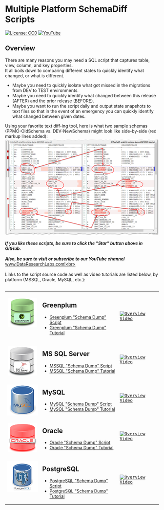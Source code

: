 # Multiple Platform SchemaDiff Scripts
[![License: CC0](https://img.shields.io/badge/License-CC0-red)](LICENSE "Creative Commons Zero License by DataResearchLabs (effectively = Public Domain")
[![YouTube](https://img.shields.io/badge/YouTube-DataResearchLabs-brightgreen)](http://www.DataResearchLabs.com)

## Overview
There are many reasons you may need a SQL script that captures table, view, column, and key properties.  
It all boils down to comparing different states to quickly identify what changed, or what is different.


* Maybe you need to quickly isolate what got missed in the migrations from DEV to TEST environments.  
* Maybe you need to quickly identify what changed between this release (AFTER) and the prior release (BEFORE).  
* Maybe you want to run the script daily and output state snapshots to text files so that in the event of an emergency you can quickly identify what changed between given dates.

Using your favorite text diff-ing tool, here is what two sample schemas (PPMO-OldSchema vs. DEV-NewSchema) might look like side-by-side (red markup lines added):
<img src="https://github.com/DataResearchLabs/sql_scripts/blob/main/img/01_schemadiff_side_by_side.png" width="900px">


***If you like these scripts, be sure to click the "Star" button above in GitHub.*** <br>
<br>
***Also, be sure to visit or subscribe to our YouTube channel*** www.DataResearchLabs.com!<br>
<br>
<br>
Links to the script source code as well as video tutorials are listed below, by platform (MSSQL, Oracle, MySQL, etc.):
<br>
<br>

<table>

<tr>
<td align="center" valign="top">
  <br>
  <img align="enter" src="https://github.com/DataResearchLabs/sql_scripts/blob/main/img/db_icons/gp_icon.png" width="96px">
</td>
<td>


## Greenplum
* [Greenplum "Schema Dump" Script](https://raw.githubusercontent.com/DataResearchLabs/sql_scripts/main/greenplum/schemadiff/simple_schema_dump.sql)<br>
* [Greenplum "Schema Dump" Tutorial](http://www.youtube.com/watch?feature=player_embedded&v=U8p6YJZtPM8)<br>
</td>
<td>
<kbd>
<a href="http://www.youtube.com/watch?feature=player_embedded&v=U8p6YJZtPM8" target="_blank">
<img src="http://img.youtube.com/vi/U8p6YJZtPM8/0.jpg" alt="Overview Video" width="200" />
</a>
</kbd>
</td>
</tr>



<tr>
<td align="center" valign="top">
  <br>
  <img src="https://github.com/DataResearchLabs/sql_scripts/blob/main/img/db_icons/mssql_icon.png" width="96px">
</td>
<td>


## MS SQL Server
* [MSSQL "Schema Dump" Script](https://raw.githubusercontent.com/DataResearchLabs/sql_scripts/main/mssql/schemadiff/simple_schema_dump.sql)<br>
* [MSSQL "Schema Dump" Tutorial](http://www.youtube.com/watch?feature=player_embedded&v=Vxf3SM38Ar0)<br>
</td>
<td>
<kbd>
<a href="http://www.youtube.com/watch?feature=player_embedded&v=Vxf3SM38Ar0" target="_blank">
<img src="http://img.youtube.com/vi/Vxf3SM38Ar0/0.jpg" alt="Overview Video" width="200" />
</a>
</kbd>
</td>
</tr>



<tr>
<td align="center" valign="top">
  <br>
  <img src="https://github.com/DataResearchLabs/sql_scripts/blob/main/img/db_icons/mysql_icon.png" width="105px">
</td>
<td>


## MySQL
* [MySQL "Schema Dump" Script](https://raw.githubusercontent.com/DataResearchLabs/sql_scripts/main/mysql/schemadiff/simple_schema_dump.sql)<br>
* [MySQL "Schema Dump" Tutorial](http://www.youtube.com/watch?feature=player_embedded&v=LwfagEfficU)<br>
</td>
<td>
<kbd>
<a href="http://www.youtube.com/watch?feature=player_embedded&v=LwfagEfficU" target="_blank">
<img src="http://img.youtube.com/vi/LwfagEfficU/0.jpg" alt="Overview Video" width="200" />
</a>
</kbd>
</td>
</tr>



<tr>
<td align="center" valign="top">
  <br>
  <img src="https://github.com/DataResearchLabs/sql_scripts/blob/main/img/db_icons/oracle_icon.png" width="95px">
</td>
<td>
    
    
## Oracle
* [Oracle "Schema Dump" Script](https://raw.githubusercontent.com/DataResearchLabs/sql_scripts/main/oracle/schemadiff/simple_schema_dump.sql)<br>
* [Oracle "Schema Dump" Tutorial](http://www.youtube.com/watch?feature=player_embedded&v=kzemPW1156s)<br>
</td>
<td>
<kbd>
<a href="http://www.youtube.com/watch?feature=player_embedded&v=kzemPW1156s" target="_blank">
<img src="http://img.youtube.com/vi/kzemPW1156s/0.jpg" alt="Overview Video" width="200" />
</a>
</kbd>
</td>
</tr>


<tr>
<td align="center" valign="top">
  <br>
  <img src="https://github.com/DataResearchLabs/sql_scripts/blob/main/img/db_icons/pgsql_icon.png" width="125px">
</td>
<td>
    
    
## PostgreSQL
* [PostgreSQL "Schema Dump" Script](https://raw.githubusercontent.com/DataResearchLabs/sql_scripts/main/postgresql/schemadiff/simple_schema_dump.sql)<br>
* [PostgreSQL "Schema Dump" Tutorial](http://www.youtube.com/watch?feature=player_embedded&v=I3Gr2d7tob0)<br>
</td>
<td>
<kbd>
<a href="http://www.youtube.com/watch?feature=player_embedded&v=I3Gr2d7tob0" target="_blank">
<img src="http://img.youtube.com/vi/I3Gr2d7tob0/0.jpg" alt="Overview Video" width="200" />
</a>
</kbd>
</td>
</tr>


</table>


